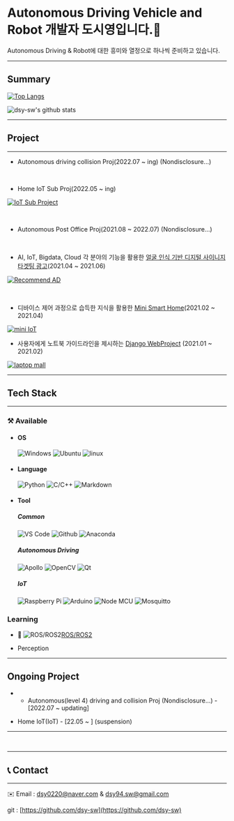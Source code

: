 # Autonomous Driving Vehicle and Robot 개발자 도시영입니다.👋

Autonomous Driving & Robot에 대한 흥미와 열정으로 하나씩 준비하고 있습니다. 

---

## Summary

 [![Top Langs](https://github-readme-stats.vercel.app/api/top-langs/?username=dsy-sw&layout=compact)](https://github.com/anuraghazra/github-readme-stats)

 ![dsy-sw's github stats](https://github-readme-stats.vercel.app/api?username=dsy-sw&show_icons=true)




---

## Project

---

- Autonomous driving collision Proj(2022.07 ~ ing) (Nondisclosure...)

<br>


- Home IoT Sub Proj(2022.05 ~ ing)

[![IoT Sub Project](https://github-readme-stats.vercel.app/api/pin/?username=umsSubProject&repo=IoT)](https://github.com/umsSubProject/IoT)

<br>


- Autonomous Post Office Proj(2021.08 ~ 2022.07) (Nondisclosure...)

<br>


- AI, IoT, Bigdata, Cloud 각 분야의 기능을 활용한 [얼굴 인식 기반 디지털 사이니지 타겟팅 광고](https://github.com/JFusionProject/IoT_code)(2021.04 ~ 2021.06)

[![Recommend AD](https://github-readme-stats.vercel.app/api/pin/?username=JFusionProject&repo=IoT_code)](https://github.com/JFusionProject/IoT_code)

<br>


- 디바이스 제어 과정으로 습득한 지식을 활용한 [Mini Smart Home](https://github.com/dsy-sw/iot-project)(2021.02 ~ 2021.04)

[![mini IoT](https://github-readme-stats.vercel.app/api/pin/?username=dsy-sw&repo=iot-project)](https://github.com/dsy-sw/iot-project)
<br>

- 사용자에게 노트북  가이드라인을 제시하는 [Django WebProject](https://github.com/dsy-sw/web_proj.git) (2021.01 ~ 2021.02)

[![laptop mall](https://github-readme-stats.vercel.app/api/pin/?username=dsy-sw&repo=web_proj)](https://github.com/dsy-sw/web_proj.git) 



---

## Tech Stack

---

### ⚒️ Available

- #### OS

    ![Windows](http://img.shields.io/badge/-Windows-0078D6?style=flat-square&logo=windows&logoColor=windows) ![Ubuntu](https://img.shields.io/badge/-Ubuntu-FCC624?style=flat-square&logo=ubuntu&logoColor=000000) ![linux](https://img.shields.io/badge/-linux-FCC624?style=flat-square&logo=Linux&logoColor=000000)

- #### Language


    ![Python](http://img.shields.io/badge/-Python-3776AB?style=flat-square&logo=python&logoColor=ffffff) ![C/C++](http://img.shields.io/badge/-C/C%2B%2B-00599C?style=flat-square&logo=cplusplus&logoColor=cplusplus) ![Markdown](https://img.shields.io/badge/-Markdown-000000?style=flat-square&logo=markdown)



- #### Tool

    ##### **Common**

    ![VS Code](http://img.shields.io/badge/-VS%20Code-007ACC?style=flat-square&logo=visual-studio-code&logoColor=ffffff) ![Github](https://img.shields.io/badge/-Github-181717?style=flat-square&logo=github) ![Anaconda](https://img.shields.io/badge/-Anaconda-44A833?style=flat-square&logo=anaconda)

     

    ##### **Autonomous Driving**
    ![Apollo](http://img.shields.io/badge/-Apollo-311C87?style=flat-square&logo=Apollo-GraphQL&logoColor=Apollo-GraphQL) ![OpenCV](http://img.shields.io/badge/-OpenCV-5C3EE8?style=flat-square&logo=opencv&logoColor=opencv) ![Qt](http://img.shields.io/badge/-Qt-41CD52?style=flat-square&logo=Qt&logoColor=ffffff)
    
    
    ##### **IoT**
    
    ![Raspberry Pi](http://img.shields.io/badge/-Raspberry_Pi-A22846?style=flat-square&logo=raspberrypi&logoColor=raspberrypi) ![Arduino](http://img.shields.io/badge/-Arduino-00979D?style=flat-square&logo=arduino&logoColor=ffffff) ![Node MCU](http://img.shields.io/badge/-Raspberry_Pi-00979D?style=flat-square&logo=raspberrypi&logoColor=raspberrypi) ![Mosquitto](http://img.shields.io/badge/-Mosquitto-3C5280?style=flat-square&logo=Eclipse-Mosquitto&logoColor=Eclipse-Mosquitto)


### Learning
    
- 🐢 ![ROS/ROS2](http://img.shields.io/badge/-ROS/ROS2-22314E?style=flat-square&logo=ros&logoColor=ros)[ROS/ROS2](https://www.notion.so/ROS2-Framework-b4e78c4e7c144c8492c1ec0eb3cab66a)

- Perception

---
## Ongoing Project
- - Autonomous(level 4) driving and collision Proj (Nondisclosure...) - [2022.07 ~ updating]

- Home IoT(IoT) - [22.05 ~ ] (suspension)
---
​    


---
## 📞 Contact

---

✉️ Email : dsy0220@naver.com & dsy94.sw@gmail.com

git : [https://github.com/dsy-sw](https://github.com/dsy-sw)

